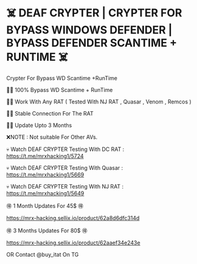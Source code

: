 # ☠️  DEAF CRYPTER | CRYPTER FOR BYPASS WINDOWS DEFENDER | BYPASS DEFENDER SCANTIME + RUNTIME ☠️


Crypter For Bypass WD Scantime +RunTime

🏴‍☠ 100% Bypass WD Scantime + RunTime

🏴‍☠ Work With Any RAT ( Tested With NJ RAT , Quasar , Venom , Remcos )

🏴‍☠ Stable Connection For The RAT 

🏴‍☠ Update Upto 3 Months 

❌NOTE :  Not suitable For Other AVs.


  💀  Watch DEAF CRYPTER Testing With DC RAT :  https://t.me/mrxhacking1/5724

  💀  Watch DEAF CRYPTER Testing With Quasar :  https://t.me/mrxhacking1/5669
  
  💀  Watch DEAF CRYPTER Testing With NJ RAT :  https://t.me/mrxhacking1/5649
  
  
  🉐 1 Month Updates For 45$ 🉐

https://mrx-hacking.sellix.io/product/62a8d6dfc314d

🉐 3 Months Updates For 80$ 🉐

https://mrx-hacking.sellix.io/product/62aaef34e243e

OR Contact @buy_itat On TG

